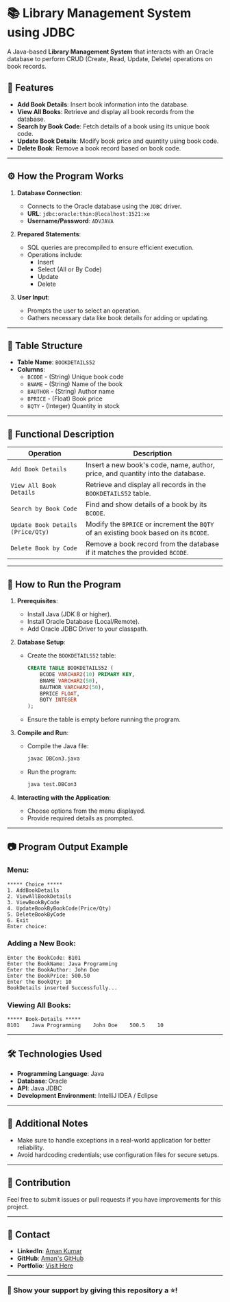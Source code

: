 
# 📚 Library Management System using JDBC

A Java-based **Library Management System** that interacts with an Oracle database to perform CRUD (Create, Read, Update, Delete) operations on book records.

## 🔑 Features
- **Add Book Details**: Insert book information into the database.
- **View All Books**: Retrieve and display all book records from the database.
- **Search by Book Code**: Fetch details of a book using its unique book code.
- **Update Book Details**: Modify book price and quantity using book code.
- **Delete Book**: Remove a book record based on book code.

---

## ⚙️ How the Program Works
1. **Database Connection**:
   - Connects to the Oracle database using the `JDBC` driver.
   - **URL**: `jdbc:oracle:thin:@localhost:1521:xe`
   - **Username/Password**: `ADVJAVA`

2. **Prepared Statements**:
   - SQL queries are precompiled to ensure efficient execution.
   - Operations include:
     - Insert
     - Select (All or By Code)
     - Update
     - Delete

3. **User Input**:
   - Prompts the user to select an operation.
   - Gathers necessary data like book details for adding or updating.

---

## 📂 Table Structure
- **Table Name**: `BOOKDETAILS52`
- **Columns**:
  - `BCODE` - (String) Unique book code
  - `BNAME` - (String) Name of the book
  - `BAUTHOR` - (String) Author name
  - `BPRICE` - (Float) Book price
  - `BQTY` - (Integer) Quantity in stock

---

## 📖 Functional Description
| **Operation**                     | **Description**                                                                                   |
|------------------------------------|---------------------------------------------------------------------------------------------------|
| `Add Book Details`                | Insert a new book's code, name, author, price, and quantity into the database.                   |
| `View All Book Details`           | Retrieve and display all records in the `BOOKDETAILS52` table.                                   |
| `Search by Book Code`             | Find and show details of a book by its `BCODE`.                                                  |
| `Update Book Details (Price/Qty)` | Modify the `BPRICE` or increment the `BQTY` of an existing book based on its `BCODE`.           |
| `Delete Book by Code`             | Remove a book record from the database if it matches the provided `BCODE`.                       |

---

## 🚀 How to Run the Program
1. **Prerequisites**:
   - Install Java (JDK 8 or higher).
   - Install Oracle Database (Local/Remote).
   - Add Oracle JDBC Driver to your classpath.

2. **Database Setup**:
   - Create the `BOOKDETAILS52` table:
     ```sql
     CREATE TABLE BOOKDETAILS52 (
         BCODE VARCHAR2(10) PRIMARY KEY,
         BNAME VARCHAR2(50),
         BAUTHOR VARCHAR2(50),
         BPRICE FLOAT,
         BQTY INTEGER
     );
     ```
   - Ensure the table is empty before running the program.

3. **Compile and Run**:
   - Compile the Java file:
     ```bash
     javac DBCon3.java
     ```
   - Run the program:
     ```bash
     java test.DBCon3
     ```

4. **Interacting with the Application**:
   - Choose options from the menu displayed.
   - Provide required details as prompted.

---

## 📷 Program Output Example
### Menu:
```
***** Choice *****
1. AddBookDetails
2. ViewAllBookDetails
3. ViewBookByCode
4. UpdateBookByBookCode(Price/Qty)
5. DeleteBookByCode
6. Exit
Enter choice:
```

### Adding a New Book:
```
Enter the BookCode: B101
Enter the BookName: Java Programming
Enter the BookAuthor: John Doe
Enter the BookPrice: 500.50
Enter the BookQty: 10
BookDetails inserted Successfully...
```

### Viewing All Books:
```
***** Book-Details *****
B101    Java Programming    John Doe    500.5    10
```

---

## 🛠️ Technologies Used
- **Programming Language**: Java
- **Database**: Oracle
- **API**: Java JDBC
- **Development Environment**: IntelliJ IDEA / Eclipse

---

## 📑 Additional Notes
- Make sure to handle exceptions in a real-world application for better reliability.
- Avoid hardcoding credentials; use configuration files for secure setups.

---

## 🤝 Contribution
Feel free to submit issues or pull requests if you have improvements for this project.

---

## 📧 Contact
- **LinkedIn**: [Aman Kumar](https://www.linkedin.com/in/aman-kumar-64b22b270/)
- **GitHub**: [Aman's GitHub](https://github.com/YourGitHubHandle)
- **Portfolio**: [Visit Here](https://aman-first-portfolio.netlify.app/)

---

### 🌟 Show your support by giving this repository a ⭐!
